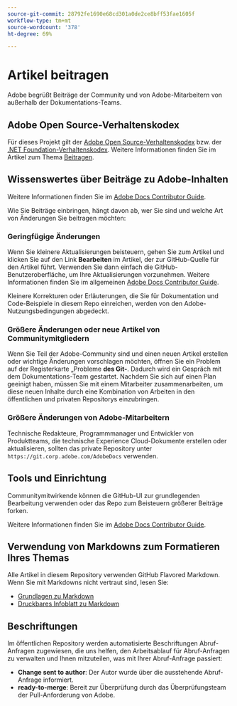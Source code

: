 ```yaml
---
source-git-commit: 28792fe1690e68cd301a0de2ce8bff53fae1605f
workflow-type: tm+mt
source-wordcount: '378'
ht-degree: 69%

---
```

# Artikel beitragen

Adobe begrüßt Beiträge der Community und von Adobe-Mitarbeitern von außerhalb der Dokumentations-Teams.

## Adobe Open Source-Verhaltenskodex

Für dieses Projekt gilt der [Adobe Open Source-Verhaltenskodex](code-of-conduct.md) bzw. der [.NET Foundation-Verhaltenskodex](https://dotnetfoundation.org/about/policies/code-of-conduct). Weitere Informationen finden Sie im Artikel zum Thema [Beitragen](contributing.md).

## Wissenswertes über Beiträge zu Adobe-Inhalten

Weitere Informationen finden Sie im [Adobe Docs Contributor Guide](https://experienceleague.adobe.com/de/docs/contributor/contributor-guide/introduction).

Wie Sie Beiträge einbringen, hängt davon ab, wer Sie sind und welche Art von Änderungen Sie beitragen möchten:

### Geringfügige Änderungen

Wenn Sie kleinere Aktualisierungen beisteuern, gehen Sie zum Artikel und klicken Sie auf den Link **Bearbeiten** im Artikel, der zur GitHub-Quelle für den Artikel führt. Verwenden Sie dann einfach die GitHub-Benutzeroberfläche, um Ihre Aktualisierungen vorzunehmen. Weitere Informationen finden Sie im allgemeinen [Adobe Docs Contributor Guide](https://experienceleague.adobe.com/de/docs/contributor/contributor-guide/introduction).

Kleinere Korrekturen oder Erläuterungen, die Sie für Dokumentation und Code-Beispiele in diesem Repo einreichen, werden von den Adobe-Nutzungsbedingungen abgedeckt.

### Größere Änderungen oder neue Artikel von Communitymitgliedern

Wenn Sie Teil der Adobe-Community sind und einen neuen Artikel erstellen oder wichtige Änderungen vorschlagen möchten, öffnen Sie ein Problem auf der Registerkarte „Probleme **des Git-**. Dadurch wird ein Gespräch mit dem Dokumentations-Team gestartet. Nachdem Sie sich auf einen Plan geeinigt haben, müssen Sie mit einem Mitarbeiter zusammenarbeiten, um diese neuen Inhalte durch eine Kombination von Arbeiten in den öffentlichen und privaten Repositorys einzubringen.

<!--
If you submit a pull request with significant changes to documentation and code examples, you'll see a message in the pull request asking you to submit an online contribution license agreement (CLA). We need you to complete the online form before we can review your pull request.
-->

### Größere Änderungen von Adobe-Mitarbeitern

Technische Redakteure, Programmmanager und Entwickler von Produktteams, die technische Experience Cloud-Dokumente erstellen oder aktualisieren, sollten das private Repository unter `https://git.corp.adobe.com/AdobeDocs` verwenden.


<!--Employees from other parts of the Adobe world should use the public repo for minor updates.-->

## Tools und Einrichtung

Communitymitwirkende können die GitHub-UI zur grundlegenden Bearbeitung verwenden oder das Repo zum Beisteuern größerer Beiträge forken.

Weitere Informationen finden Sie im [Adobe Docs Contributor Guide](https://experienceleague.adobe.com/de/docs/contributor/contributor-guide/introduction).

## Verwendung von Markdowns zum Formatieren Ihres Themas

Alle Artikel in diesem Repository verwenden GitHub Flavored Markdown. Wenn Sie mit Markdowns nicht vertraut sind, lesen Sie:

* [Grundlagen zu Markdown](https://docs.github.com/en/get-started/writing-on-github/getting-started-with-writing-and-formatting-on-github)
* [Druckbares Infoblatt zu Markdown](https://docs.github.com/en)

## Beschriftungen

Im öffentlichen Repository werden automatisierte Beschriftungen Abruf-Anfragen zugewiesen, die uns helfen, den Arbeitsablauf für Abruf-Anfragen zu verwalten und Ihnen mitzuteilen, was mit Ihrer Abruf-Anfrage passiert:

* **Change sent to author**: Der Autor wurde über die ausstehende Abruf-Anfrage informiert.
* **ready-to-merge**: Bereit zur Überprüfung durch das Überprüfungsteam der Pull-Anforderung von Adobe.

